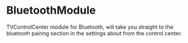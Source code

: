 # BluetoothModule
TVControlCenter module for Bluetooth, will take you straight to the bluetooth pairing section in the settings about from the control center.
